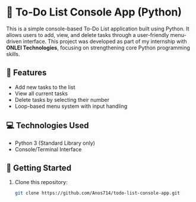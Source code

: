 # 📝 To-Do List Console App (Python)

This is a simple console-based To-Do List application built using Python. It allows users to add, view, and delete tasks through a user-friendly menu-driven interface. This project was developed as part of my internship with **ONLEI Technologies**, focusing on strengthening core Python programming skills.

## 🔧 Features

- Add new tasks to the list
- View all current tasks
- Delete tasks by selecting their number
- Loop-based menu system with input handling

## 💻 Technologies Used

- Python 3 (Standard Library only)
- Console/Terminal Interface

## 🚀 Getting Started

1. Clone this repository:
   ```bash
   git clone https://github.com/Anos714/todo-list-console-app.git
   ```
